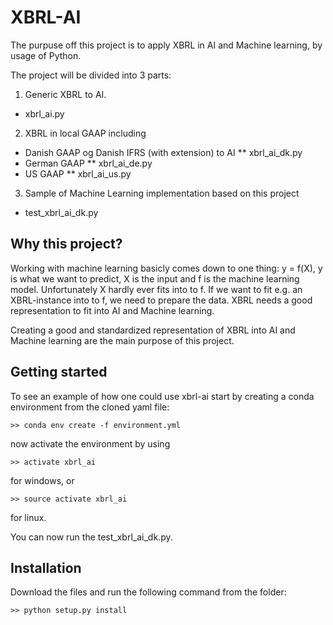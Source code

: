 # XBRL-AI

The purpuse off this project is to apply XBRL in AI and Machine learning, by usage of Python.

The project will be divided into 3 parts:
1. Generic XBRL to AI.
  * xbrl_ai.py
2. XBRL in local GAAP including
* Danish GAAP og Danish IFRS (with extension) to AI
  ** xbrl_ai_dk.py
* German GAAP
  ** xbrl_ai_de.py
* US GAAP
  ** xbrl_ai_us.py
3. Sample of Machine Learning implementation based on this project
  * test_xbrl_ai_dk.py

## Why this project?

Working with machine learning basicly comes down to one thing: y = f(X), y is what we want to predict, X is the input and f is the machine learning model. Unfortunately X hardly ever fits into to f. If we want to fit e.g. an XBRL-instance into to f, we need to prepare the data. XBRL needs a good representation to fit into AI and Machine learning.

Creating a good and standardized representation of XBRL into AI and Machine learning are the main purpose of this project.

## Getting started

To see an example of how one could use xbrl-ai start by creating a conda environment from the cloned yaml file:
```
>> conda env create -f environment.yml
```
now activate the environment by using
```
>> activate xbrl_ai
```
for windows, or
```
>> source activate xbrl_ai
```
for linux.

You can now run the test_xbrl_ai_dk.py.

## Installation

Download the files and run the following command from the folder:
```
>> python setup.py install
```
